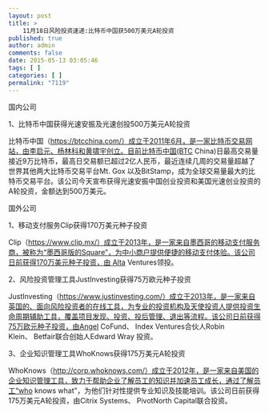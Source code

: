 ```yaml
---
layout: post
title: >
    11月18日风险投资速递:比特币中国获500万美元A轮投资
published: true
author: admin
comments: false
date: 2015-05-13 03:05:46
tags: [ ]
categories: [ ]
permalink: "7119"
---
```



国内公司

1、比特币中国获得光速安振及光速创投500万美元A轮投资

比特币中国（https://btcchina.com/）成立于2011年6月，是一家比特币交易网站，由李启元、杨林科和黄啸宇创立。目前比特币中国(BTC China)日最高交易量接近9万比特币，最高日交易额已超过2亿人民币，最近连续几周的交易量超越了世界其他两大比特币交易平台Mt. Gox 以及BitStamp，成为全球交易量最大的比特币交易平台。该公司今天宣布获得光速安振中国创业投资和美国光速创业投资的A轮投资，金额达到500万美元。

国外公司

1、移动支付服务Clip获得170万美元种子投资

Clip（https://www.clip.mx/）成立于2013年，是一家来自墨西哥的移动支付服务商，被称为“墨西哥版的Square”，为中小商户提供便捷的移动支付体验。该公司日前获得170万美元种子投资，由 Alta Ventures领投。

2、风险投资管理工具JustInvesting获得75万欧元种子投资

JustInvesting（https://www.justinvesting.com/）成立于2013年，是一家来自英国的、面向风险投资者的在线工具，为专业的投资机构及天使投资人提供投资生命周期辅助工具，覆盖项目发现、投资、投后管理、退出等流程。该公司日前获得75万欧元种子投资，由Angel CoFund、 Index Ventures合伙人Robin Klein、 Betfair联合创始人Edward Wray 投资。

3、企业知识管理工具WhoKnows获得175万美元A轮投资

WhoKnows（http://corp.whoknows.com/）成立于2012年，是一家来自美国的企业知识管理工具，致力于帮助企业了解员工的知识并加速员工成长，通过了解员工“who knows what”，为他们针对性提供专业知识及技能培训。该公司日前获得175万美元A轮投资，由Citrix Systems、 PivotNorth Capital联合投资。